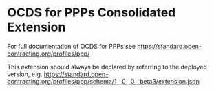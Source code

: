 # OCDS for PPPs Consolidated Extension

For full documentation of OCDS for PPPs see <https://standard.open-contracting.org/profiles/ppp/>

This extension should always be declared by referring to the deployed version, e.g. <https://standard.open-contracting.org/profiles/ppp/schema/1__0__0__beta3/extension.json>
